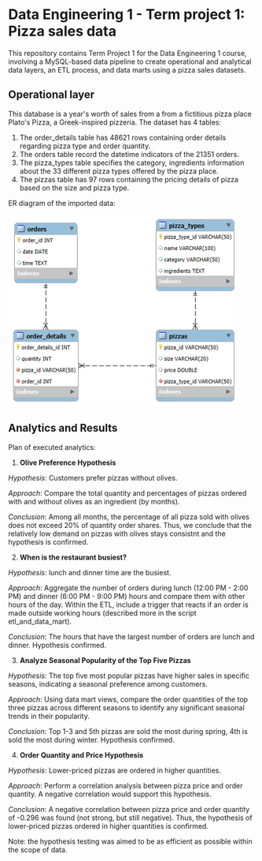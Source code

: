 # Data Engineering 1 - Term project 1: Pizza sales data
This repository contains Term Project 1 for the Data Engineering 1 course, involving a MySQL-based data pipeline to create operational and analytical data layers, an ETL process, and data marts using a pizza sales datasets.


## Operational layer
This database is a year's worth of sales from a from a fictitious pizza place Plato's Pizza, a Greek-inspired pizzeria.
The dataset has 4 tables:
1. The order_details table has 48621 rows containing order details regarding pizza type and order quantity.
2. The orders table record the datetime indicators of the 21351 orders.
3. The pizza_types table specifies the category, ingredients information about the 33 different pizza types offered by the pizza place.
4. The pizzas table has 97 rows containing the pricing details of pizza based on the size and pizza type.

ER diagram of the imported data:

![ER Diagram](https://github.com/ttanyay/data-eng1-project1/blob/main/Term1/pizza_db_eer_diagram.png)

## Analytics and Results
Plan of executed analytics:
1. **Olive Preference Hypothesis**

_Hypothesis_: Customers prefer pizzas without olives.

_Approach_: Compare the total quantity and percentages of pizzas ordered with and without olives as an ingredient (by months). 

_Conclusion_: Among all months, the percentage of all pizza sold with olives does not exceed 20% of quantity order shares. Thus, we conclude that the relatively low demand on pizzas with olives stays consistnt and the hypothesis is confirmed.

2. **When is the restaurant busiest?**

_Hypothesis_: lunch and dinner time are the busiest. 

_Approach_: Aggregate the number of orders during lunch (12:00 PM - 2:00 PM) and dinner (6:00 PM - 9:00 PM) hours and compare them with other hours of the day. Within the ETL, include a trigger that reacts if an order is made outside working hours (described more in the script etl_and_data_mart).

_Conclusion_: The hours that have the largest number of orders are lunch and dinner. Hypothesis confirmed.

3. **Analyze Seasonal Popularity of the Top Five Pizzas**

_Hypothesis_: The top five most popular pizzas have higher sales in specific seasons, indicating a seasonal preference among customers.

_Approach_: Using data mart views, compare the order quantities of the top three pizzas across different seasons to identify any significant seasonal trends in their popularity.

_Conclusion_: Top 1-3 and 5th pizzas are sold the most during spring, 4th is sold the most during winter. Hypothesis confirmed.

4. **Order Quantity and Price Hypothesis**

_Hypothesis_: Lower-priced pizzas are ordered in higher quantities.

_Approach_: Perform a correlation analysis between pizza price and order quantity. A negative correlation would support this hypothesis.

_Conclusion_: A negative correlation between pizza price and order quantity of -0.296 was found (not strong, but still negative). Thus, the hypothesis of lower-priced pizzas ordered in higher quantities is confirmed.

Note: the hypothesis testing was aimed to be as efficient as possible within the scope of data.
